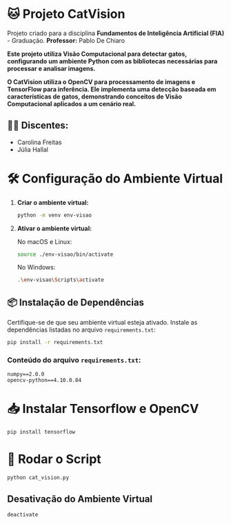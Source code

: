 # 🐱 Projeto CatVision  
Projeto criado para a disciplina **Fundamentos de Inteligência Artificial (FIA)** - Graduação. **Professor:** Pablo De Chiaro

**Este projeto utiliza Visão Computacional para detectar gatos, configurando um ambiente Python com as bibliotecas necessárias para processar e analisar imagens.**

**O CatVision utiliza o OpenCV para processamento de imagens e TensorFlow para inferência. Ele implementa uma detecção baseada em características de gatos, demonstrando conceitos de Visão Computacional aplicados a um cenário real.**

## 👩‍🎓 **Discentes:**  
- Carolina Freitas  
- Júlia Hallal  

# 🛠️ **Configuração do Ambiente Virtual**  
1. **Criar o ambiente virtual:**  

   ```bash  
   python -m venv env-visao  
   ```

2. **Ativar o ambiente virtual:**

   No macOS e Linux:

   ```bash
   source ./env-visao/bin/activate
   ```

   No Windows:

   ```bash
   .\env-visao\Scripts\activate
   ```

## 📦 Instalação de Dependências
Certifique-se de que seu ambiente virtual esteja ativado. Instale as dependências listadas no arquivo `requirements.txt`:

```bash
pip install -r requirements.txt
```

### Conteúdo do arquivo `requirements.txt`:
```text
numpy==2.0.0
opencv-python==4.10.0.84
```

# 📥 Instalar Tensorflow e OpenCV
``pip install tensorflow``

# 🚀 Rodar o Script
``python cat_vision.py``

## Desativação do Ambiente Virtual
```bash
deactivate
```
